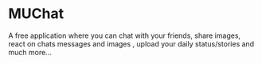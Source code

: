 # MUChat
A free application where you can chat with your friends, share images, react on chats messages and images , upload your daily status/stories and much more...
